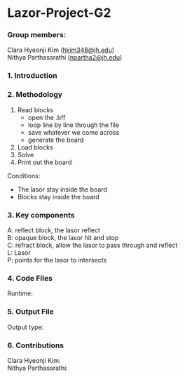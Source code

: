 # Lazor-Project-G2

### Group members:
Clara Hyeonji Kim (hkim348@jh.edu)  
Nithya Parthasarathi (npartha2@jh.edu)

### 1. Introduction


### 2. Methodology

1. Read blocks
	- open the .bff
	- loop line by line through the file
	- save whatever we come across
	- generate the board
2. Load blocks
3. Solve
4. Print out the board

Conditions:
- The lasor stay inside the board
- Blocks stay inside the board


### 3. Key components

A: reflect block, the lasor reflect  
B: opaque block, the lasor hit and stop  
C: refract block, allow the lasor to pass through and reflect  
L: Lasor  
P: points for the lasor to intersects  


### 4. Code Files

Runtime:


### 5. Output File

Output type:


### 6. Contributions

Clara Hyeonji Kim:  
Nithya Parthasarathi:  
